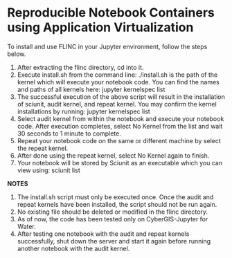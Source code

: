 # Reproducible Notebook Containers using Application Virtualization

To install and use FLINC in your Jupyter environment, follow the steps 
below.

1. After extracting the flinc directory, cd into it.
2. Execute install.sh from the command line:
   ./install.sh <user kernel path> 
   <user kernel path> is the path of the kernel which will execute your 
notebook code.
   You can find the names and paths of all kernels here:
   jupyter kernelspec list
3. The successful execution of the above script will result in the 
installation of sciunit, audit kernel, and repeat kernel.
   You may confirm the kernel installations by running:
   jupyter kernelspec list
4. Select audit kernel from within the notebook and execute your notebook 
code.
   After execution completes, select No Kernel from the list and wait 30 
seconds to 1 minute to complete.
6. Repeat your notebook code on the same or different machine by select 
the repeat kernel.
6. After done using the repeat kernel, select No Kernel again to finish.
7. Your notebook will be stored by Sciunit as an executable which you can 
view using:
   sciunit list

**NOTES**
1. The install.sh script must only be executed once.
   Once the audit and repeat kernels have been installed, the script 
should not be run again.
2. No existing file should be deleted or modified in the flinc directory.
3. As of now, the code has been tested only on CyberGIS-Jupyter for Water.
4. After testing one notebook with the audit and repeat kernels 
successfully, 
   shut down the server and start it again before running another notebook 
with the audit kernel.

